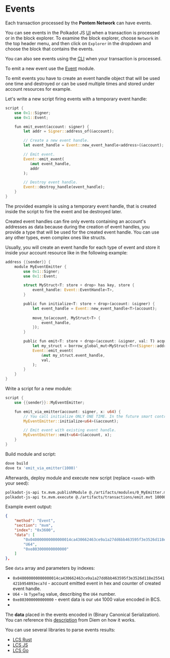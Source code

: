 # Events

Each transaction processed by the **Pontem Network** can have events.

You can see events in the Polkadot JS [UI](../getting_started/cli.md) when a transaction is processed or in the block explorer. To examine the block explorer, choose `Network` in the top header menu, and then click on `Explorer` in the dropdown and choose the block that contains the events.

You can also see events using the [CLI](../getting_started/cli.md) when your transaction is processed.

To emit a new event use the [Event](../move_vm/stdlib.md#events) module.

To emit events you have to create an event handle object that will be used one time and destroyed or can be used multiple times and stored under account resources for example.
 
Let's write a new script firing events with a temporary event handle:

```rust
script {
    use 0x1::Signer;
    use 0x1::Event;

    fun emit_event(account: signer) {
        let addr = Signer::address_of(&account);

        // Create a new event handle.
        let event_handle = Event::new_event_handle<address>(&account);

        // Emit event.
        Event::emit_event(
           &mut event_handle,
           addr
        );

        // Destroy event handle.
        Event::destroy_handle(event_handle);
    }
}
```

The provided example is using a temporary event handle, that is created inside the script to fire the event and be destroyed later.

Created event handles can fire only events containing an account's addresses as data because during the creation of event handles, you provide a type that will be used for the created event handle. You can use any other types, even complex ones like structs.

Usually, you will create an event handle for each type of event and store it inside your account resource like in the following example:

```rust
address {{sender}} {
    module MyEventEmitter {
        use 0x1::Signer;
        use 0x1::Event;

        struct MyStruct<T: store + drop> has key, store {
            event_handle: Event::EventHandle<T>,
        }

        public fun initialize<T: store + drop>(account: &signer) {
            let event_handle = Event::new_event_handle<T>(account);
            
            move_to(account, MyStruct<T> {
                event_handle,
            });
        }

        public fun emit<T: store + drop>(account: &signer, val: T) acquires MyStruct {
            let my_struct = borrow_global_mut<MyStruct<T>>(Signer::address_of(account));
            Event::emit_event(
                &mut my_struct.event_handle,
                val,
            );
        }
    }
}
```

Write a script for a new module:

```rust
script {
    use {{sender}}::MyEventEmitter;

    fun emit_via_emitter(account: signer, x: u64) {
        // You call initialize ONLY ONE TIME. In the future smart contract you don't need to call it again for current signer.
        MyEventEmitter::initialize<u64>(&account);

        // Emit event with existing event handle.
        MyEventEmitter::emit<u64>(&account, x);
    }
}
```

Build module and script:

```sh
dove build
dove tx 'emit_via_emitter(1000)'
```

Afterwards, deploy module and execute new script (replace `<seed>` with your seed):

```sh
polkadot-js-api tx.mvm.publishModule @./artifacts/modules/0_MyEmitter.mv 100000 --seed <seed> --types ./types.json --ws <ws-endpoint>
polkadot-js-api tx.mvm.execute @./artifacts/transactions/emit.mvt 1000000 --seed <seed> --types ./types.json --ws <ws-endpoint>
```

Example event output:

```json
{
    "method": "Event",
    "section": "mvm",
    "index": "0x3600",
    "data": [
        "0x040000000000000014ca430662463ce9a1a27dd6bb463595f3e3526d118e25541421b954893eca7d",
        "U64",
        "0xe803000000000000"
    ]
},
```

See `data` array and parameters by indexes:

* `0x040000000000000014ca430662463ce9a1a27dd6bb463595f3e3526d118e25541421b954893eca7d` - account emitted event in hex and counter of created event handle.
* `U64` - is `TypeTag` value, describing the `U64` number.
* `0xe803000000000000` - event data is our `u64` 1000 value encoded in BCS.
* 
The **data** placed in the events encoded in \(Binary Canonical Serialization\). You can reference this [description](https://github.com/diem/bcs) from Diem on how it works. 

You can use several libraries to parse events results:

* [LCS Rust](https://docs.rs/libra-canonical-serialization/0.1.0/libra_canonical_serialization/index.html)
* [LCS JS](https://github.com/dfinance/lcs-js)
* [LCS Go](https://github.com/the729/lcs)

